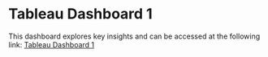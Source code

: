 # Tableau Dashboard 1
This dashboard explores key insights and can be accessed at the following link:
[Tableau Dashboard 1](https://public.tableau.com/app/profile/leana.pacchioni/viz/labtableau_17084650579200/Tableaudebord1?publish=yes)
